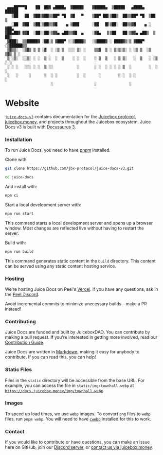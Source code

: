 ```

 ▄▄▄██▀▀▀█    ██  ██▓ ▄████▄  ▓█████    ▓█████▄  ▒█████   ▄████▄    ██████
   ▒██   ██  ▓██▒▓██▒▒██▀ ▀█  ▓█   ▀    ▒██▀ ██▌▒██▒  ██▒▒██▀ ▀█  ▒██    ▒
   ░██  ▓██  ▒██░▒██▒▒▓█    ▄ ▒███      ░██   █▌▒██░  ██▒▒▓█    ▄ ░ ▓██▄
▓██▄██▓ ▓▓█  ░██░░██░▒▓▓▄ ▄██▒▒▓█  ▄    ░▓█▄   ▌▒██   ██░▒▓▓▄ ▄██▒  ▒   ██▒
 ▓███▒  ▒▒█████▓ ░██░▒ ▓███▀ ░░▒████▒   ░▒████▓ ░ ████▓▒░▒ ▓███▀ ░▒██████▒▒
 ▒▓▒▒░  ░▒▓▒ ▒ ▒ ░▓  ░ ░▒ ▒  ░░░ ▒░ ░    ▒▒▓  ▒ ░ ▒░▒░▒░ ░ ░▒ ▒  ░▒ ▒▓▒ ▒ ░
 ▒ ░▒░  ░░▒░ ░ ░  ▒ ░  ░  ▒    ░ ░  ░    ░ ▒  ▒   ░ ▒ ▒░   ░  ▒   ░ ░▒  ░ ░
 ░ ░ ░   ░░░ ░ ░  ▒ ░░           ░       ░ ░  ░ ░ ░ ░ ▒  ░        ░  ░  ░
 ░   ░     ░      ░  ░ ░         ░  ░      ░        ░ ░  ░ ░            ░
                     ░                   ░               ░
```

# Website

[`juice-docs-v3`](https://docs.juicebox.money) contains documentation for the [Juicebox protocol](https://github.com/jbx-protocol/juice-contracts-v3), [juicebox.money](https://juicebox.money), and projects throughout the Juicebox ecosystem. Juice Docs v3 is built with [Docusaurus 3](https://docusaurus.io/).

### Installation

To run Juice Docs, you need to have [pnpm](https://pnpm.io/) installed.

Clone with:
```bash
git clone https://github.com/jbx-protocol/juice-docs-v3.git

cd juice-docs
```

And install with:
```bash
npm ci
```

Start a local development server with:
```bash
npm run start
```

This command starts a local development server and opens up a browser window. Most changes are reflected live without having to restart the server.

Build with:
```bash
npm run build
```

This command generates static content in the `build` directory. This content can be served using any static content hosting service.

### Hosting

We're hosting Juice Docs on Peel's [Vercel](https://vercel.com/). If you have any questions, ask in the [Peel Discord](https://discord.gg/XvmfY4Hkcz).

Avoid incremental commits to minimize unecessary builds – make a PR instead!

### Contributing

Juice Docs are funded and built by JuiceboxDAO. You can contribute by making a pull request. If you're interested in getting more involved, read our [Contribution Guide](https://docs.juicebox.money/dao/contribute/).

Juice Docs are written in [Markdown](https://www.markdownguide.org/cheat-sheet/), making it easy for anybody to contribute. If you can read this, you can help!

### Static Files

Files in the `static` directory will be accessible from the base URL. For example, you can access the file in `static/img/townhall.webp` at [`https://docs.juicebox.money/img/townhall.webp`](https://docs.juicebox.money/img/townhall.webp).

### Images

To speed up load times, we use `webp` images. To convert `png` files to `webp` files, run `pnpm webp`. You will need to have [`cwebp`](https://developers.google.com/speed/webp/download) installed for this to work.

### Contact

If you would like to contribute or have questions, you can make an issue here on GitHub, join our [Discord server](https://discord.gg/juicebox), or [contact us via juicebox.money](https://juicebox.money/contact).
